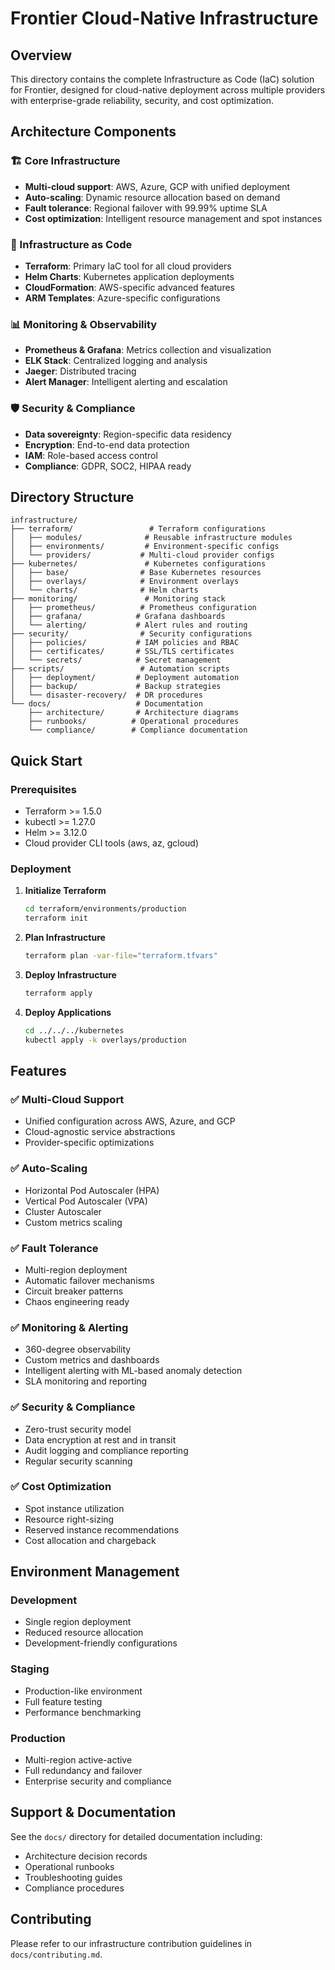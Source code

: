 # Frontier Cloud-Native Infrastructure

## Overview

This directory contains the complete Infrastructure as Code (IaC) solution for Frontier, designed for cloud-native deployment across multiple providers with enterprise-grade reliability, security, and cost optimization.

## Architecture Components

### 🏗️ Core Infrastructure
- **Multi-cloud support**: AWS, Azure, GCP with unified deployment
- **Auto-scaling**: Dynamic resource allocation based on demand
- **Fault tolerance**: Regional failover with 99.99% uptime SLA
- **Cost optimization**: Intelligent resource management and spot instances

### 🔧 Infrastructure as Code
- **Terraform**: Primary IaC tool for all cloud providers
- **Helm Charts**: Kubernetes application deployments
- **CloudFormation**: AWS-specific advanced features
- **ARM Templates**: Azure-specific configurations

### 📊 Monitoring & Observability
- **Prometheus & Grafana**: Metrics collection and visualization
- **ELK Stack**: Centralized logging and analysis
- **Jaeger**: Distributed tracing
- **Alert Manager**: Intelligent alerting and escalation

### 🛡️ Security & Compliance
- **Data sovereignty**: Region-specific data residency
- **Encryption**: End-to-end data protection
- **IAM**: Role-based access control
- **Compliance**: GDPR, SOC2, HIPAA ready

## Directory Structure

```
infrastructure/
├── terraform/                 # Terraform configurations
│   ├── modules/              # Reusable infrastructure modules
│   ├── environments/         # Environment-specific configs
│   └── providers/           # Multi-cloud provider configs
├── kubernetes/               # Kubernetes configurations
│   ├── base/                # Base Kubernetes resources
│   ├── overlays/            # Environment overlays
│   └── charts/              # Helm charts
├── monitoring/               # Monitoring stack
│   ├── prometheus/          # Prometheus configuration
│   ├── grafana/            # Grafana dashboards
│   └── alerting/           # Alert rules and routing
├── security/                # Security configurations
│   ├── policies/           # IAM policies and RBAC
│   ├── certificates/       # SSL/TLS certificates
│   └── secrets/            # Secret management
├── scripts/                 # Automation scripts
│   ├── deployment/         # Deployment automation
│   ├── backup/             # Backup strategies
│   └── disaster-recovery/  # DR procedures
└── docs/                   # Documentation
    ├── architecture/       # Architecture diagrams
    ├── runbooks/          # Operational procedures
    └── compliance/        # Compliance documentation
```

## Quick Start

### Prerequisites
- Terraform >= 1.5.0
- kubectl >= 1.27.0
- Helm >= 3.12.0
- Cloud provider CLI tools (aws, az, gcloud)

### Deployment

1. **Initialize Terraform**
   ```bash
   cd terraform/environments/production
   terraform init
   ```

2. **Plan Infrastructure**
   ```bash
   terraform plan -var-file="terraform.tfvars"
   ```

3. **Deploy Infrastructure**
   ```bash
   terraform apply
   ```

4. **Deploy Applications**
   ```bash
   cd ../../../kubernetes
   kubectl apply -k overlays/production
   ```

## Features

### ✅ Multi-Cloud Support
- Unified configuration across AWS, Azure, and GCP
- Cloud-agnostic service abstractions
- Provider-specific optimizations

### ✅ Auto-Scaling
- Horizontal Pod Autoscaler (HPA)
- Vertical Pod Autoscaler (VPA)
- Cluster Autoscaler
- Custom metrics scaling

### ✅ Fault Tolerance
- Multi-region deployment
- Automatic failover mechanisms
- Circuit breaker patterns
- Chaos engineering ready

### ✅ Monitoring & Alerting
- 360-degree observability
- Custom metrics and dashboards
- Intelligent alerting with ML-based anomaly detection
- SLA monitoring and reporting

### ✅ Security & Compliance
- Zero-trust security model
- Data encryption at rest and in transit
- Audit logging and compliance reporting
- Regular security scanning

### ✅ Cost Optimization
- Spot instance utilization
- Resource right-sizing
- Reserved instance recommendations
- Cost allocation and chargeback

## Environment Management

### Development
- Single region deployment
- Reduced resource allocation
- Development-friendly configurations

### Staging
- Production-like environment
- Full feature testing
- Performance benchmarking

### Production
- Multi-region active-active
- Full redundancy and failover
- Enterprise security and compliance

## Support & Documentation

See the `docs/` directory for detailed documentation including:
- Architecture decision records
- Operational runbooks
- Troubleshooting guides
- Compliance procedures

## Contributing

Please refer to our infrastructure contribution guidelines in `docs/contributing.md`.
